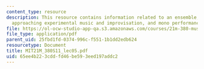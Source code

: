 ```yaml
---
content_type: resource
description: This resource contains information related to an ensemble, not an orchestra,
  approaching experimental music and improvisation, and mono performance b (mgsynthnoisefilter).
file: https://ol-ocw-studio-app-qa.s3.amazonaws.com/courses/21m-380-music-and-technology-live-electronics-performance-practices-spring-2011/65ee4b223cddfd46be593eed197addc2_MIT21M_380S11_lec05.pdf
file_type: application/pdf
parent_uid: 25fbd1fd-0374-996c-f551-1b1dd2edb624
resourcetype: Document
title: MIT21M_380S11_lec05.pdf
uid: 65ee4b22-3cdd-fd46-be59-3eed197addc2
---
```

